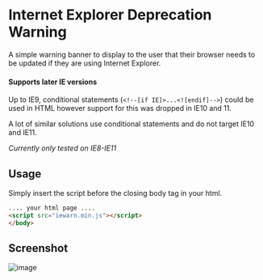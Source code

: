 # Internet Explorer Deprecation Warning

A simple warning banner to display to the user that their browser needs to be updated if they are using Internet Explorer.

#### Supports later IE versions

Up to IE9, conditional statements (`<!--[if IE]>...<![endif]-->`) could be used in HTML however support for this was dropped in IE10 and 11.

A lot of similar solutions use conditional statements and do not target IE10 and IE11.

_Currently only tested on IE8-IE11_

## Usage

Simply insert the script before the closing body tag in your html.

```html
.... your html page ....
<script src="iewarn.min.js"></script>
</body>
```
## Screenshot

![image](https://user-images.githubusercontent.com/89836527/131752230-74f02251-1fb2-4864-ad64-67a09be04a65.png)
